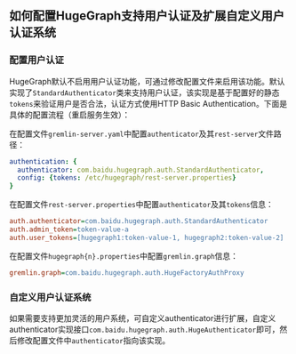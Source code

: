 ## 如何配置HugeGraph支持用户认证及扩展自定义用户认证系统

### 配置用户认证

HugeGraph默认不启用用户认证功能，可通过修改配置文件来启用该功能。默认实现了`StandardAuthenticator`类来支持用户认证，该实现是基于配置好的静态`tokens`来验证用户是否合法，认证方式使用HTTP Basic Authentication。下面是具体的配置流程（重启服务生效）：

在配置文件`gremlin-server.yaml`中配置`authenticator`及其`rest-server`文件路径：

```yaml
authentication: {
  authenticator: com.baidu.hugegraph.auth.StandardAuthenticator,
  config: {tokens: /etc/hugegraph/rest-server.properties}
}
```

在配置文件`rest-server.properties`中配置`authenticator`及其`tokens`信息：

```ini
auth.authenticator=com.baidu.hugegraph.auth.StandardAuthenticator
auth.admin_token=token-value-a
auth.user_tokens=[hugegraph1:token-value-1, hugegraph2:token-value-2]
```

在配置文件`hugegraph{n}.properties`中配置`gremlin.graph`信息：

```ini
gremlin.graph=com.baidu.hugegraph.auth.HugeFactoryAuthProxy
```

### 自定义用户认证系统

如果需要支持更加灵活的用户系统，可自定义authenticator进行扩展，自定义authenticator实现接口`com.baidu.hugegraph.auth.HugeAuthenticator`即可，然后修改配置文件中`authenticator`指向该实现。